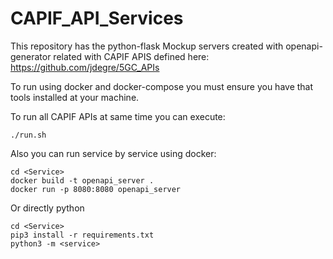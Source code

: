 # CAPIF_API_Services
This repository has the python-flask Mockup servers created with openapi-generator related with CAPIF APIS defined here:
https://github.com/jdegre/5GC_APIs

To run using docker and docker-compose you must ensure you have that tools installed at your machine.

To run all CAPIF APIs at same time you can execute:
```
./run.sh
```

Also you can run service by service using docker:
```
cd <Service>
docker build -t openapi_server .
docker run -p 8080:8080 openapi_server
```

Or directly python
```
cd <Service>
pip3 install -r requirements.txt
python3 -m <service>
```

